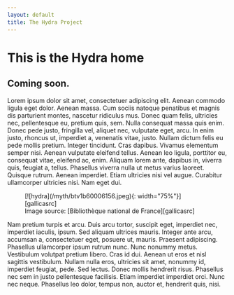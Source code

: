 ```yaml
---
layout: default
title: The Hydra Project
---
```

# This is the Hydra home

## Coming soon.

Lorem ipsum dolor sit amet, consectetuer adipiscing elit. Aenean
commodo ligula eget dolor. Aenean massa. Cum sociis natoque penatibus
et magnis dis parturient montes, nascetur ridiculus mus. Donec quam
felis, ultricies nec, pellentesque eu, pretium quis, sem. Nulla
consequat massa quis enim. Donec pede justo, fringilla vel, aliquet
nec, vulputate eget, arcu. In enim justo, rhoncus ut, imperdiet a,
venenatis vitae, justo. Nullam dictum felis eu pede mollis pretium.
Integer tincidunt. Cras dapibus. Vivamus elementum semper nisi.
Aenean vulputate eleifend tellus. Aenean leo ligula, porttitor eu,
consequat vitae, eleifend ac, enim. Aliquam lorem ante, dapibus in,
viverra quis, feugiat a, tellus. Phasellus viverra nulla ut metus
varius laoreet. Quisque rutrum. Aenean imperdiet. Etiam ultricies
nisi vel augue. Curabitur ullamcorper ultricies nisi. Nam eget dui.

<figure markdown="1">
[![hydra](/myth/btv1b60006156.jpeg){: width="75%"}][gallicasrc]
<figcaption markdown="1">
Image source: [Bibliothèque national de France][gallicasrc]

[gallicasrc]: http://gallica.bnf.fr/ark:/12148/btv1b60006156/f455.item
</figcaption>
</figure>

Nam pretium turpis et arcu. Duis arcu tortor, suscipit eget, imperdiet
nec, imperdiet iaculis, ipsum. Sed aliquam ultrices mauris. Integer
ante arcu, accumsan a, consectetuer eget, posuere ut, mauris.
Praesent adipiscing. Phasellus ullamcorper ipsum rutrum nunc. Nunc
nonummy metus. Vestibulum volutpat pretium libero. Cras id dui.
Aenean ut eros et nisl sagittis vestibulum. Nullam nulla eros,
ultricies sit amet, nonummy id, imperdiet feugiat, pede. Sed lectus.
Donec mollis hendrerit risus. Phasellus nec sem in justo pellentesque
facilisis. Etiam imperdiet imperdiet orci. Nunc nec neque. Phasellus
leo dolor, tempus non, auctor et, hendrerit quis, nisi.
